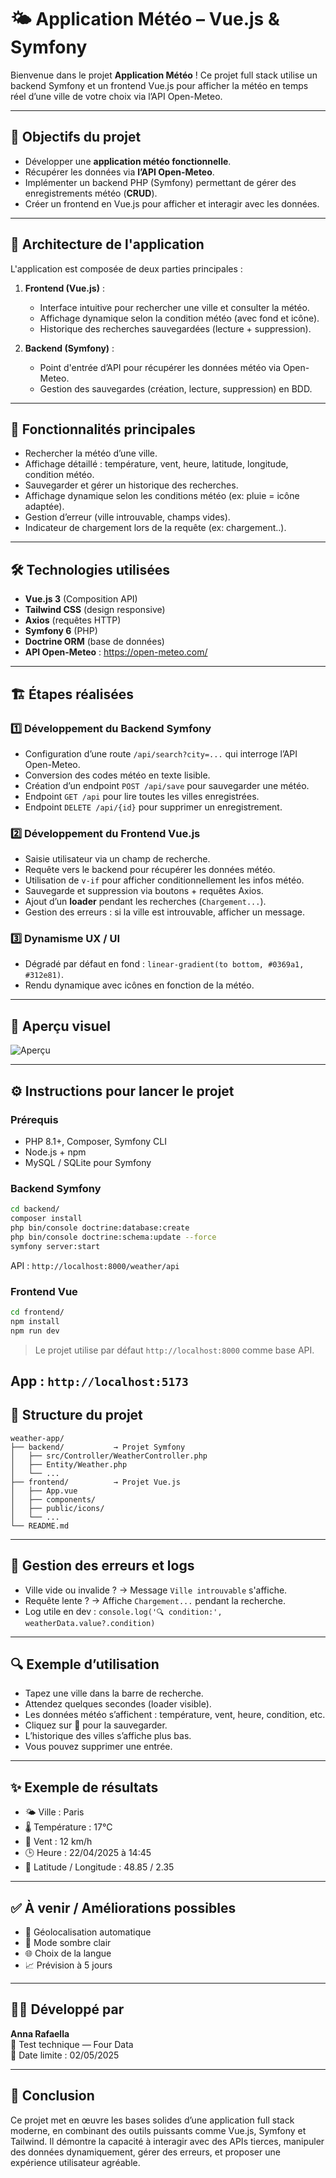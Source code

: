 # 🌤️ Application Météo – Vue.js & Symfony

Bienvenue dans le projet **Application Météo** ! Ce projet full stack utilise un backend Symfony et un frontend Vue.js pour afficher la météo en temps réel d’une ville de votre choix via l’API Open-Meteo.

---

## 🌟 Objectifs du projet

- Développer une **application météo fonctionnelle**.
- Récupérer les données via **l’API Open-Meteo**.
- Implémenter un backend PHP (Symfony) permettant de gérer des enregistrements météo (**CRUD**).
- Créer un frontend en Vue.js pour afficher et interagir avec les données.

---

## 📑 Architecture de l'application

L'application est composée de deux parties principales :

1. **Frontend (Vue.js)** :
   - Interface intuitive pour rechercher une ville et consulter la météo.
   - Affichage dynamique selon la condition météo (avec fond et icône).
   - Historique des recherches sauvegardées (lecture + suppression).

2. **Backend (Symfony)** :
   - Point d'entrée d’API pour récupérer les données météo via Open-Meteo.
   - Gestion des sauvegardes (création, lecture, suppression) en BDD.

---

## 🚀 Fonctionnalités principales

- Rechercher la météo d’une ville.
- Affichage détaillé : température, vent, heure, latitude, longitude, condition météo.
- Sauvegarder et gérer un historique des recherches.
- Affichage dynamique selon les conditions météo (ex: pluie =  icône adaptée).
- Gestion d’erreur (ville introuvable, champs vides).
- Indicateur de chargement lors de la requête (ex: chargement..).

---

## 🛠️ Technologies utilisées

- **Vue.js 3** (Composition API)
- **Tailwind CSS** (design responsive)
- **Axios** (requêtes HTTP)
- **Symfony 6** (PHP)
- **Doctrine ORM** (base de données)
- **API Open-Meteo** : https://open-meteo.com/

---

## 🏗️ Étapes réalisées

### 1️⃣ Développement du Backend Symfony

- Configuration d’une route `/api/search?city=...` qui interroge l’API Open-Meteo.
- Conversion des codes météo en texte lisible.
- Création d’un endpoint `POST /api/save` pour sauvegarder une météo.
- Endpoint `GET /api` pour lire toutes les villes enregistrées.
- Endpoint `DELETE /api/{id}` pour supprimer un enregistrement.

### 2️⃣ Développement du Frontend Vue.js

- Saisie utilisateur via un champ de recherche.
- Requête vers le backend pour récupérer les données météo.
- Utilisation de `v-if` pour afficher conditionnellement les infos météo.
- Sauvegarde et suppression via boutons + requêtes Axios.
- Ajout d’un **loader** pendant les recherches (`Chargement...`).
- Gestion des erreurs : si la ville est introuvable, afficher un message.

### 3️⃣ Dynamisme UX / UI

- Dégradé par défaut en fond : `linear-gradient(to bottom, #0369a1, #312e81)`.
- Rendu dynamique avec icônes en fonction de la météo.

---

## 📸 Aperçu visuel

![Aperçu](frontend/assets/images/demo.jpg)


---


## ⚙️ Instructions pour lancer le projet

### Prérequis

- PHP 8.1+, Composer, Symfony CLI
- Node.js + npm
- MySQL / SQLite pour Symfony

### Backend Symfony

```bash
cd backend/
composer install
php bin/console doctrine:database:create
php bin/console doctrine:schema:update --force
symfony server:start
```
API : `http://localhost:8000/weather/api`

### Frontend Vue

```bash
cd frontend/
npm install
npm run dev
```

> Le projet utilise par défaut `http://localhost:8000` comme base API.


App : `http://localhost:5173`
---

## 📂 Structure du projet

```plaintext
weather-app/
├── backend/           → Projet Symfony
│   ├── src/Controller/WeatherController.php
│   ├── Entity/Weather.php
│   └── ...
├── frontend/          → Projet Vue.js
│   ├── App.vue
│   ├── components/
│   ├── public/icons/
│   └── ...
└── README.md
```

---

## 🐞 Gestion des erreurs et logs

- Ville vide ou invalide ? → Message `Ville introuvable` s'affiche.
- Requête lente ? → Affiche `Chargement...` pendant la recherche.
- Log utile en dev : `console.log('🔍 condition:', weatherData.value?.condition)`

---

## 🔍 Exemple d’utilisation

- Tapez une ville dans la barre de recherche.
- Attendez quelques secondes (loader visible).
- Les données météo s’affichent : température, vent, heure, condition, etc.
- Cliquez sur 💾 pour la sauvegarder.
- L’historique des villes s’affiche plus bas.
- Vous pouvez supprimer une entrée.

---

## ✨ Exemple de résultats

- 🌤️ Ville : Paris
- 🌡️ Température : 17°C
- 💨 Vent : 12 km/h
- 🕒 Heure : 22/04/2025 à 14:45
- 🧭 Latitude / Longitude : 48.85 / 2.35

---

## ✅ À venir / Améliorations possibles

- 📍 Géolocalisation automatique
- 🌙 Mode sombre clair
- 🌐 Choix de la langue
- 📈 Prévision à 5 jours

---
## 🙋‍♀️ Développé par

**Anna Rafaella**  
💼 Test technique — Four Data  
📅 Date limite : 02/05/2025

---

## 🏁 Conclusion

Ce projet met en œuvre les bases solides d’une application full stack moderne, en combinant des outils puissants comme Vue.js, Symfony et Tailwind. Il démontre la capacité à interagir avec des APIs tierces, manipuler des données dynamiquement, gérer des erreurs, et proposer une expérience utilisateur agréable.
